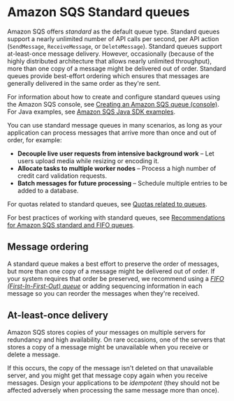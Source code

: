 # Amazon SQS Standard queues<a name="standard-queues"></a>

Amazon SQS offers *standard* as the default queue type\. Standard queues support a nearly unlimited number of API calls per second, per API action \(`SendMessage`, `ReceiveMessage`, or `DeleteMessage`\)\. Standard queues support at\-least\-once message delivery\. However, occasionally \(because of the highly distributed architecture that allows nearly unlimited throughput\), more than one copy of a message might be delivered out of order\. Standard queues provide best\-effort ordering which ensures that messages are generally delivered in the same order as they're sent\.

For information about how to create and configure standard queues using the Amazon SQS console, see [Creating an Amazon SQS queue \(console\)](sqs-configure-create-queue.md)\. For Java examples, see [Amazon SQS Java SDK examples](sqs-java-tutorials.md)\.

You can use standard message queues in many scenarios, as long as your application can process messages that arrive more than once and out of order, for example:
+ **Decouple live user requests from intensive background work** – Let users upload media while resizing or encoding it\.
+ **Allocate tasks to multiple worker nodes** – Process a high number of credit card validation requests\.
+ **Batch messages for future processing** – Schedule multiple entries to be added to a database\.

For quotas related to standard queues, see [Quotas related to queues](quotas-queues.md)\.

For best practices of working with standard queues, see [Recommendations for Amazon SQS standard and FIFO queues](sqs-standard-fifo-queue-best-practices.md)\.

## Message ordering<a name="standard-queues-message-order"></a>

A standard queue makes a best effort to preserve the order of messages, but more than one copy of a message might be delivered out of order\. If your system requires that order be preserved, we recommend using a [*FIFO \(First\-In\-First\-Out\) queue*](FIFO-queues.md) or adding sequencing information in each message so you can reorder the messages when they're received\.

## At\-least\-once delivery<a name="standard-queues-at-least-once-delivery"></a>

Amazon SQS stores copies of your messages on multiple servers for redundancy and high availability\. On rare occasions, one of the servers that stores a copy of a message might be unavailable when you receive or delete a message\.

If this occurs, the copy of the message isn't deleted on that unavailable server, and you might get that message copy again when you receive messages\. Design your applications to be *idempotent* \(they should not be affected adversely when processing the same message more than once\)\. 